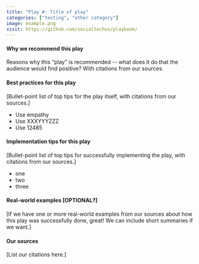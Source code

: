 ```yaml
---
title: "Play #: Title of play"
categories: ["texting", "other category"]
image: example.png
visit: https://github.com/socialtechus/playbook/
---
```


#### Why we recommend this play
Reasons why this “play” is recommended -- what does it do that the audience would find positive? With citations from our sources.

#### Best practices for this play
[Bullet-point list of top tips for the play itself, with citations from our sources.]
* Use empathy
* Use XXXYYYZZZ
* Use 12485

#### Implementation tips for this play
[Bullet-point list of top tips for successfully implementing the play, with citations from our sources.]
* one
* two
* three

#### Real-world examples [OPTIONAL?]
[If we have one or more real-world examples from our sources about how this play was successfully done, great! We can include short summaries if we want.]

#### Our sources
[List our citations here.]

